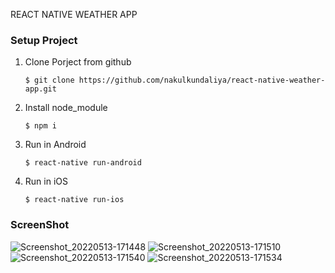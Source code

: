 REACT NATIVE WEATHER APP

### Setup Project

1. Clone Porject from github

   `$ git clone https://github.com/nakulkundaliya/react-native-weather-app.git`

2. Install node_module

   `$ npm i`

3. Run in Android

   `$ react-native run-android`

4. Run in iOS

   `$ react-native run-ios`

### ScreenShot
![Screenshot_20220513-171448](https://user-images.githubusercontent.com/15937642/168279510-b192b608-08a9-4a48-819e-20cf08167093.jpg)
![Screenshot_20220513-171510](https://user-images.githubusercontent.com/15937642/168279520-356d2f2c-21eb-42b9-8993-3d459eefeae7.jpg)
![Screenshot_20220513-171540](https://user-images.githubusercontent.com/15937642/168279531-ab3e3441-ea85-4cdc-ac7a-81f7cd5d0f53.jpg)
![Screenshot_20220513-171534](https://user-images.githubusercontent.com/15937642/168279540-fc1602ae-3823-46ab-a18f-105fa397f4c0.jpg)
